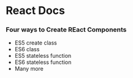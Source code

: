 # React Docs
### Four ways to Create REact Components
* ES5 create class
* ES6 class
* ES5 stateless function
* ES6 stateless function
* Many more
